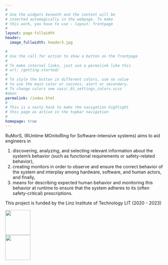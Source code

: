 ```yaml
---
#
# Use the widgets beneath and the content will be
# inserted automagically in the webpage. To make
# this work, you have to use › layout: frontpage
#
layout: page-fullwidth
header:
  image_fullwidth: header3.jpg

#
# Use the call for action to show a button on the frontpage
#
# To make internal links, just use a permalink like this
# url: /getting-started/
#
# To style the button in different colors, use no value
# to use the main color or success, alert or secondary.
# To change colors see sass/_01_settings_colors.scss
#dann
permalink: /index.html
#
# This is a nasty hack to make the navigation highlight
# this page as active in the topbar navigation
#
homepage: true
---
```



RuMorS, (RUntime MOnitoRing for Software-intensive systems) aims to aid engineers in 
1. discovering, analyzing, and selecting relevant information about the system’s behavior (such as functional requirements or safety-related behavior), 
2. creating monitors in order to observe and ensure the correct behavior of the system and interplay among hardware, software, and human actors, and finally,
3.  means for describing expected human behavior and monitoring this behavior at runtime to ensure that the system adheres to its (often safety-critical) prescriptions.



This project is funded by the Linz Institute of Technology LIT   (2020 - 2023)


<div class="row">
    <div class="large-6 columns" align="center">
      <a href="https://www.jku.at/linz-institute-of-technology/" target="new">
      <img src="{{ site.urlimg }}logo_lit.jpg" height="80" alt=""></a>
    </div><!-- /.medium-4.columns -->
    <div class="large-6 columns">
      <a href="http://www.se.jku.at" target="new"><img src="{{ site.urlimg }}logo_se.png" height="80" alt=""></a>
    </div><!-- /.medium-4.columns -->

</div><!-- /.row -->

